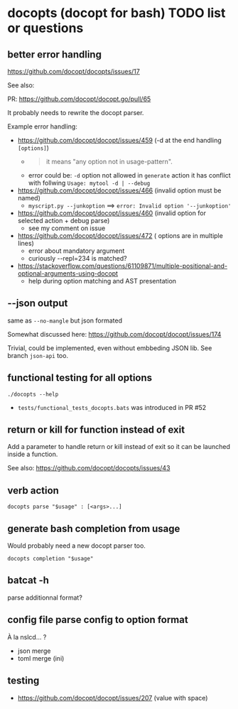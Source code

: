 # docopts (docopt for bash) TODO list or questions

## better error handling

https://github.com/docopt/docopts/issues/17

See also:

PR: https://github.com/docopt/docopt.go/pull/65

It probably needs to rewrite the docopt parser.

Example error handling:

* https://github.com/docopt/docopt/issues/459 (-d at the end handling `[options]`)
  * > it means "any option not in usage-pattern".
  * error could be: `-d` option not allowed in `generate` action it has conflict with follwing `Usage: mytool -d | --debug`
* https://github.com/docopt/docopt/issues/466 (invalid option must be named)
  * `myscript.py --junkoption` ==> `error: Invalid option '--junkoption'`
* https://github.com/docopt/docopt/issues/460 (invalid option for selected action + debug parse)
  * see my comment on issue
* https://github.com/docopt/docopt/issues/472 ( options are in multiple lines)
  * error about mandatory argument
  * curiously --repl=234 is matched?
* https://stackoverflow.com/questions/61109871/multiple-positional-and-optional-arguments-using-docopt
  * help during option matching and AST presentation

## --json output

same as `--no-mangle` but json formated

Somewhat discussed here: https://github.com/docopt/docopt/issues/174

Trivial, could be implemented, even without embbeding JSON lib.
See branch `json-api` too.

## functional testing for all options

`./docopts --help`
* `tests/functional_tests_docopts.bats` was introduced in PR #52

## return or kill for function instead of exit

Add a parameter to handle return or kill instead of exit so it can be launched inside a function.

See also: https://github.com/docopt/docopts/issues/43

## verb action

```
docopts parse "$usage" : [<args>...]
```

## generate bash completion from usage

Would probably need a new docopt parser too.

```
docopts completion "$usage"
```

## batcat -h

parse additionnal format?

## config file parse config to option format

À la nslcd… ?

* json merge
* toml merge (ini)

## testing

* https://github.com/docopt/docopt/issues/207 (value with space)
